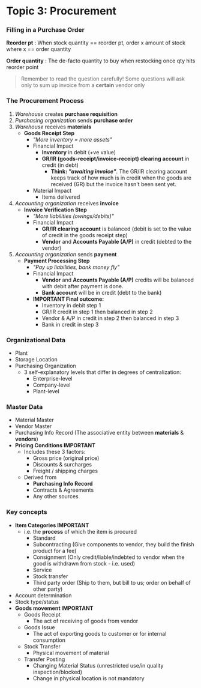 # Topic 3: Procurement

### Filling in a Purchase Order

**Reorder pt**
: When stock quantity == reorder pt, order x amount of stock where x == order quantity

**Order quantity**
: The de-facto quantity to buy when restocking once qty hits reorder point

> Remember to read the question carefully! Some questions will ask only to sum up invoice from a **certain** vendor only


### The Procurement Process

1. *Warehouse* creates **purchase requisition**
2. *Purchasing organization* sends **purchase order**
3. *Warehouse* receives **materials**
    - **Goods Receipt Step**
        + _"More inventory = more assets"_
        + Financial Impact
            * **Inventory** in debit (+ve value)
            * **GR/IR (goods-receipt/invoice-receipt) clearing account** in credit (in debt)
                - **Think: _"awaiting invoice"_**. The GR/IR clearing account keeps track of how much is in credit when the goods are received (GR) but the invoice hasn't been sent yet.
        + Material Impact
            * Items delivered
4. *Accounting organization* receives **invoice**
    - **Invoice Verification Step**
        + _"More liabilities (owings/debits)"_
        + Financial Impact
            * **GR/IR clearing account** is balanced (debit is set to the value of credit in the goods receipt step)
            * **Vendor** and **Accounts Payable (A/P)** in credit (debted to the vendor)
5. *Accounting organization* sends **payment**
    - **Payment Processing Step**
        + _"Pay up liabilities, bank money fly"_
        + Financial Impact
            * **Vendor** and **Accounts Payable (A/P)** credits will be balanced with debit after payment is done.
            * **Bank account** will be in credit (debt to the bank)
        + **IMPORTANT Final outcome:**
            * Inventory in debit step 1
            * GR/IR credit in step 1 then balanced in step 2
            * Vendor & A/P in credit in step 2 then balanced in step 3
            * Bank in credit in step 3

### Organizational Data

- Plant
- Storage Location
- Purchasing Organization
    + 3 self-explanatory levels that differ in degrees of centralization:
        * Enterprise-level
        * Company-level
        * Plant-level

### Master Data

- Material Master
- Vendor Master
- Purchasing Info Record (The associative entity between **materials** & **vendors**)
- **Pricing Conditions IMPORTANT**
    + Includes these 3 factors:
        * Gross price (original price)
        * Discounts & surcharges
        * Freight / shipping charges
    + Derived from
        * **Purchasing Info Record**
        * Contracts & Agreements
        * Any other sources

### Key concepts

- **Item Categories IMPORTANT**
    + i.e. the **process** of which the item is procured
        * Standard
        * Subcontracting (Give components to vendor, they build the finish product for a fee)
        * Consignment (Only credit/liable/indebted to vendor when the good is withdrawn from stock - i.e. used)
        * Service
        * Stock transfer
        * Third party order (Ship to them, but bill to us; order on behalf of other party)
- Account determination
- Stock type/status
- **Goods movement IMPORTANT**
    + Goods Receipt
        * The act of receiving of goods from vendor
    + Goods Issue
        * The act of exporting goods to customer or for internal consumption
    + Stock Transfer
        * Physical movement of material
    + Transfer Posting
        * Changing Material Status (unrestricted use/in quality inspection/blocked)
        * Change in physical location is not mandatory
